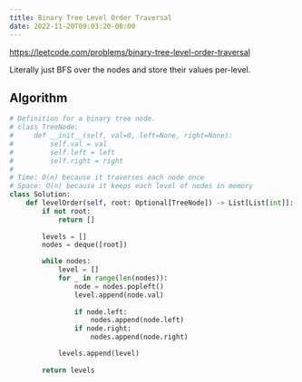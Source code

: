 ```yaml
---
title: Binary Tree Level Order Traversal
date: 2022-11-20T09:03:20-08:00
---
```


https://leetcode.com/problems/binary-tree-level-order-traversal

Literally just BFS over the nodes and store their values per-level.


## Algorithm

```python
# Definition for a binary tree node.
# class TreeNode:
#     def __init__(self, val=0, left=None, right=None):
#         self.val = val
#         self.left = left
#         self.right = right
#
# Time: O(n) because it traverses each node once
# Space: O(n) because it keeps each level of nodes in memory
class Solution:
    def levelOrder(self, root: Optional[TreeNode]) -> List[List[int]]:
        if not root:
            return []
        
        levels = []
        nodes = deque([root])

        while nodes:
            level = []
            for _ in range(len(nodes)):
                node = nodes.popleft()
                level.append(node.val)
                
                if node.left:
                    nodes.append(node.left)
                if node.right:
                    nodes.append(node.right)

            levels.append(level)
        
        return levels
```


